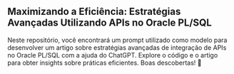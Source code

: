 
<h2>Maximizando a Eficiência: Estratégias Avançadas Utilizando APIs no Oracle PL/SQL</h2>
<p>Neste repositório, você encontrará um prompt utilizado como modelo para desenvolver um artigo sobre estratégias avançadas de integração de APIs no Oracle PL/SQL com a ajuda do ChatGPT. Explore o código e o artigo para obter insights sobre práticas eficientes. Boas descobertas! 🚀<p>
